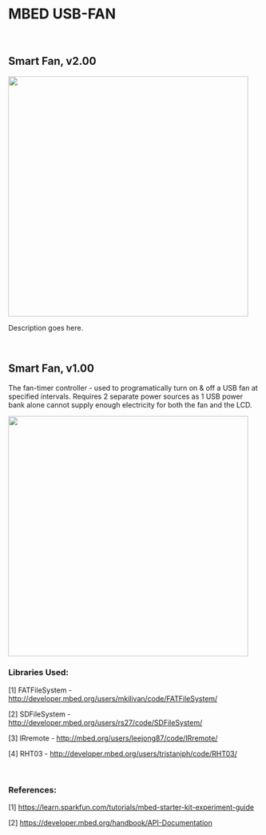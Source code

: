 # MBED USB-FAN

<br/> 

## Smart Fan, v2.00 

<img src="https://cloud.githubusercontent.com/assets/13679090/16360731/95350fc8-3ba3-11e6-88b5-1446c8ebb7c9.JPG" width="480px"> 

Description goes here. 

<br/> 

## Smart Fan, v1.00  

The fan-timer controller - used to programatically turn on & off a USB fan at specified intervals. 
Requires 2 separate power sources as 1 USB power bank alone cannot supply enough electricity for both the fan and the LCD. 

<img src="https://cloud.githubusercontent.com/assets/13679090/9113139/6f3798b8-3c85-11e5-9a35-5118701616c9.jpg" width="480px">

<br/> 

### Libraries Used: 

[1] FATFileSystem - http://developer.mbed.org/users/mkilivan/code/FATFileSystem/ 

[2] SDFileSystem - http://developer.mbed.org/users/rs27/code/SDFileSystem/ 

[3] IRremote - http://mbed.org/users/leejong87/code/IRremote/ 

[4] RHT03 - http://developer.mbed.org/users/tristanjph/code/RHT03/ 

<br/> 

### References: 

[1] https://learn.sparkfun.com/tutorials/mbed-starter-kit-experiment-guide 

[2] https://developer.mbed.org/handbook/API-Documentation


